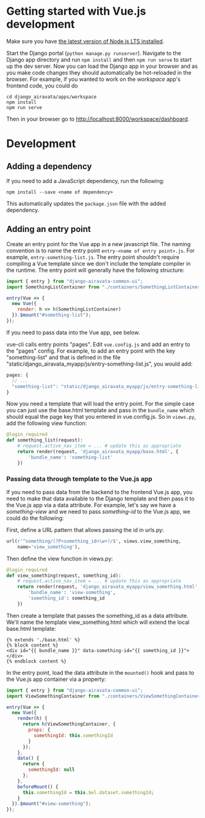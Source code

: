 # Getting started with Vue.js development

Make sure you have
[the latest version of Node.js LTS installed](https://nodejs.org/en/download/).

Start the Django portal (`python manage.py runserver`). Navigate to the Django
app directory and run `npm install` and then `npm run serve` to start up the dev
server. Now you can load the Django app in your browser and as you make code
changes they should automatically be hot-reloaded in the browser. For example,
if you wanted to work on the _workspace_ app's frontend code, you could do

```
cd django_airavata/apps/workspace
npm install
npm run serve
```

Then in your browser go to
[http://localhost:8000/workspace/dashboard](http://localhost:8000/workspace/dashboard).

# Development

## Adding a dependency

If you need to add a JavaScript dependency, run the following:

```
npm install --save <name of dependency>
```

This automatically updates the `package.json` file with the added dependency.

## Adding an entry point

Create an entry point for the Vue app in a new javascript file. The naming
convention is to name the entry point `entry-<name of entry point>.js`. For
example, `entry-something-list.js`. The entry point shouldn't require compiling
a Vue template since we don't include the template compiler in the runtime. The
entry point will generally have the following structure:

```javascript
import { entry } from "django-airavata-common-ui";
import SomethingListContainer from "./containers/SomethingListContainer.vue";

entry(Vue => {
  new Vue({
    render: h => h(SomethingListContainer)
  }).$mount("#something-list");
});
```

If you need to pass data into the Vue app, see below.

vue-cli calls entry points "pages". Edit `vue.config.js` and add an entry to the
"pages" config. For example, to add an entry point with the key "something-list"
and that is defined in the file
"static/django_airavata_myapp/js/entry-something-list.js", you would add:

```javascript
pages: {
  // ...
  "something-list": "static/django_airavata_myapp/js/entry-something-list.js"
}
```

Now you need a template that will load the entry point. For the simple case you
can just use the base.html template and pass in the `bundle_name` which should
equal the page key that you entered in vue.config.js. So in `views.py`, add the
following view function:

```python
@login_required
def something_list(request):
    # request.active_nav_item = ... # update this as appropriate
    return render(request, 'django_airavata_myapp/base.html', {
        'bundle_name': 'something-list'
    })
```

### Passing data through template to the Vue.js app

If you need to pass data from the backend to the frontend Vue.js app, you need
to make that data available to the Django template and then pass it to the
Vue.js app via a data attribute. For example, let's say we have a
_something-view_ and we need to pass _something-id_ to the Vue.js app, we could
do the following:

First, define a URL pattern that allows passing the id in urls.py:

```python
url(r'^something/(?P<something_id>\w+)/$', views.view_something,
    name='view_something'),
```

Then define the view function in views.py:

```python
@login_required
def view_something(request, something_id):
    # request.active_nav_item = ... # update this as appropriate
    return render(request, 'django_airavata_myapp/view_something.html', {
        'bundle_name': 'view-something',
        'something_id': something_id
    })
```

Then create a template that passes the something_id as a data attribute. We'll
name the template view_something.html which will extend the local base.html
template:

```django
{% extends './base.html' %}
{% block content %}
<div id="{{ bundle_name }}" data-something-id="{{ something_id }}"></div>
{% endblock content %}
```

In the entry point, load the data attribute in the `mounted()` hook and pass to
the Vue.js app container via a property:

```javascript
import { entry } from "django-airavata-common-ui";
import ViewSomethingContainer from "./containers/ViewSomethingContainer.vue";

entry(Vue => {
  new Vue({
    render(h) {
      return h(ViewSomethingContainer, {
        props: {
          somethingId: this.somethingId
        }
      });
    },
    data() {
      return {
        somethingId: null
      };
    },
    beforeMount() {
      this.somethingId = this.$el.dataset.somethingId;
    }
  }).$mount("#view-something");
});
```
